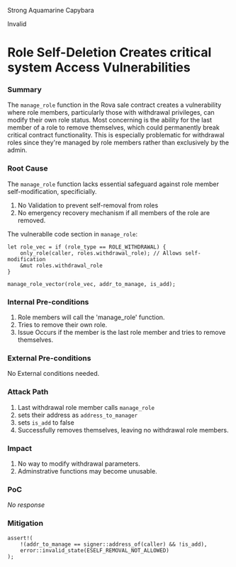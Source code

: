 Strong Aquamarine Capybara

Invalid

# Role Self-Deletion Creates critical system Access Vulnerabilities

### Summary

The `manage_role` function in the Rova sale contract creates a  vulnerability where role members, particularly those with withdrawal privileges, can modify their own role status. Most concerning is the ability for the last member of a role to remove themselves, which could permanently break critical contract functionality. This is especially problematic for withdrawal roles since they're managed by role members rather than exclusively by the admin.

### Root Cause

The `manage_role` function lacks essential safeguard against role member self-modification, specificially.
1. No Validation to prevent self-removal from roles
2. No emergency recovery mechanism if all members of the role are removed.

The vulnerablle code section in `manage_role`:
```move
let role_vec = if (role_type == ROLE_WITHDRAWAL) {
    only_role(caller, roles.withdrawal_role); // Allows self-modification
    &mut roles.withdrawal_role
}
```
```
manage_role_vector(role_vec, addr_to_manage, is_add);
```

### Internal Pre-conditions

1. Role members will call the 'manage_role' function.
2. Tries to remove their own role.
3. Issue Occurs if the member is the last role member and tries to remove themselves.

### External Pre-conditions

No External conditions needed.

### Attack Path

1. Last withdrawal role member calls `manage_role`
2. sets their address as `address_to_manager`
3. sets `is_add` to false
4. Successfully removes themselves, leaving no withdrawal role members.


### Impact

1.  No way to modify withdrawal parameters.
2. Adminstrative functions may become unusable.

### PoC

_No response_

### Mitigation

```
assert!(
    !(addr_to_manage == signer::address_of(caller) && !is_add), 
    error::invalid_state(ESELF_REMOVAL_NOT_ALLOWED)
);
```